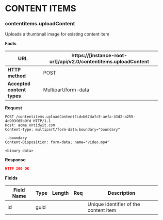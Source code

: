 ﻿**CONTENT ITEMS**
=================

### contentitems.uploadContent

Uploads a thumbnail image for existing content item

**Facts**

| **URL**                    | https://[instance-root-url]/api/v2.0/contentitems.uploadContent |
|----------------------------|---------------------|
| **HTTP method**            | POST                |
| **Accepted content types** | Multipart/form-data |

**Request**

```text
POST /contentitems.uploadContent?id=b674afc5-aefa-43d2-a255-4d993f65b9fd HTTP/1.1
Host: acme.ontidwit.com
Content-Type: multipart/form-data;boundary="boundary"

--boundary
Content-Disposition: form-data; name="video.mp4"

<binary data>
```

**Response**

```json
HTTP 200 OK
```

**Fields**

| **Field Name** | **Type** | **Length** | **Req** | **Description**                       |
|----------------|----------|------------|---------|---------------------------------------|
| id             | guid     |            |         | Unique identifier of the content item |
